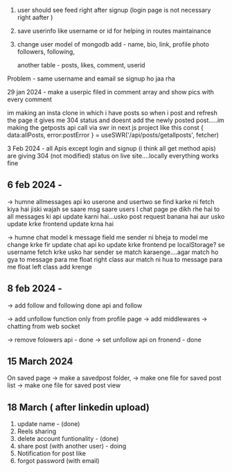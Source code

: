 1. user should see feed right after signup (login page is not necessary right aafter )
2. save userinfo like username or id for helping in routes maintainance
3. change user model of mongodb
   add - name,
          bio,
          link,
          profile photo
          followers,
          following,
    
    another table - posts,
                    likes,
                    comment,
                    userid

Problem - same username and eamail se signup ho jaa rha



29 jan 2024 - make a userpic filed in comment array and show pics with every comment


im making an insta clone in which i have posts so when i post and refresh the page it gives me 304 status and doesnt add the newly posted post.....im making the getposts api call via swr in next js project like this const { data:allPosts, error:postError } = useSWR('/api/posts/getallposts', fetcher)


3 Feb 2024 - all Apis except login and signup (i think all get method apis) are giving 304 (not modified) status on live site....locally everything works fine 

6 feb 2024 -
-----------
-> humne allmessages api ko userone and usertwo se find karke ni fetch kiya hai jiski wajah se saare msg saare users l chat page pe dikh rhe hai to all messages ki api update karni hai...usko post request banana hai aur usko update krke frontend update krna hai

-> humne chat model k message field me sender ni bheja to model me change krke fir update chat api ko update krke frontend pe localStorage? se username fetch krke usko har sender se match karaenge....agar match ho gya to message para me float right class aur match ni hua to message para me float left class add krenge


8 feb 2024 -
------------
-> add follow and following
done api and follow

-> add unfollow function only from profile page
-> add middlewares
-> chatting from web socket


-> remove folowers api - done
-> set unfollow api on fronend - done


## 15 March 2024
On saved page
-> make a savedpost folder, 
-> make one file for saved post list
-> make one file for saved post view 


## 18 March ( after linkedin upload)
1. update name - (done)
2. Reels sharing
3. delete account funtionality - (done)
4. share post (with another user) - doing
5. Notification for post like
6. forgot password (with email) 